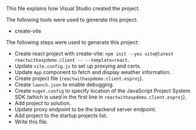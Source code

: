 This file explains how Visual Studio created the project.

The following tools were used to generate this project:
- create-vite

The following steps were used to generate this project:
- Create react project with create-vite: `npm init --yes vite@latest reactwithaspdemo.client -- --template=react`.
- Update `vite.config.js` to set up proxying and certs.
- Update `App` component to fetch and display weather information.
- Create project file (`reactwithaspdemo.client.esproj`).
- Create `launch.json` to enable debugging.
- Create `nuget.config` to specify location of the JavaScript Project System SDK (which is used in the first line in `reactwithaspdemo.client.esproj`).
- Add project to solution.
- Update proxy endpoint to be the backend server endpoint.
- Add project to the startup projects list.
- Write this file.
